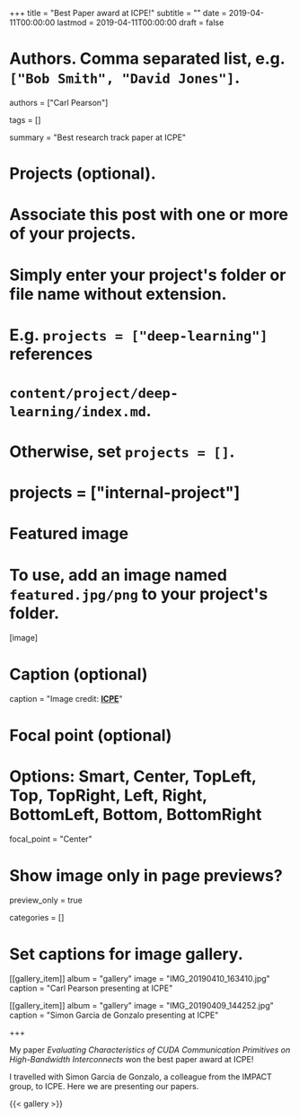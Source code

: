 +++
title = "Best Paper award at ICPE!"
subtitle = ""
date = 2019-04-11T00:00:00
lastmod = 2019-04-11T00:00:00
draft = false

# Authors. Comma separated list, e.g. `["Bob Smith", "David Jones"]`.
authors = ["Carl Pearson"]

tags = []

summary = "Best research track paper at ICPE"

# Projects (optional).
#   Associate this post with one or more of your projects.
#   Simply enter your project's folder or file name without extension.
#   E.g. `projects = ["deep-learning"]` references 
#   `content/project/deep-learning/index.md`.
#   Otherwise, set `projects = []`.
# projects = ["internal-project"]

# Featured image
# To use, add an image named `featured.jpg/png` to your project's folder. 
[image]
  # Caption (optional)
  caption = "Image credit: [**ICPE**](https://icpe2019.spec.org/)"

  # Focal point (optional)
  # Options: Smart, Center, TopLeft, Top, TopRight, Left, Right, BottomLeft, Bottom, BottomRight
  focal_point = "Center"

  # Show image only in page previews?
  preview_only = true


categories = []

# Set captions for image gallery.

[[gallery_item]]
album = "gallery"
image = "IMG_20190410_163410.jpg"
caption = "Carl Pearson presenting at ICPE"

[[gallery_item]]
album = "gallery"
image = "IMG_20190409_144252.jpg"
caption = "Simon Garcia de Gonzalo presenting at ICPE"
 

+++

My paper *Evaluating Characteristics of CUDA Communication Primitives on High-Bandwidth Interconnects* won the best paper award at ICPE! 

I travelled with Simon Garcia de Gonzalo, a colleague from the IMPACT group, to ICPE.
Here we are presenting our papers.

{{< gallery >}}